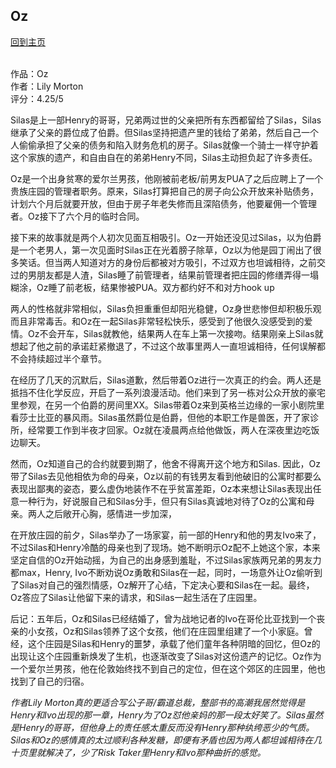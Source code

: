 ## Oz
[回到主页](https://boheme130.github.io/Fiction.git.io/)
<br>
<br>


作品：Oz <br>
作者：Lily Morton <br>
评分：4.25/5 <br>

Silas是上一部Henry的哥哥，兄弟两过世的父亲把所有东西都留给了Silas，Silas继承了父亲的爵位成了伯爵。但Silas坚持把遗产里的钱给了弟弟，然后自己一个人偷偷承担了父亲的债务和陷入财务危机的房子。Silas就像一个骑士一样守护着这个家族的遗产，和自由自在的弟弟Henry不同，Silas主动担负起了许多责任。

Oz是一个出身贫寒的爱尔兰男孩，他刚被前老板/前男友PUA了之后应聘上了一个贵族庄园的管理者职务。原来，Silas打算把自己的房子向公众开放来补贴债务，计划六个月后就要开放，但由于房子年老失修而且深陷债务，他要雇佣一个管理者。Oz接下了六个月的临时合同。

接下来的故事就是两个人初次见面互相吸引。Oz一开始还没见过Silas，以为伯爵是一个老男人，第一次见面时Silas正在光着膀子除草，Oz以为他是园丁闹出了很多笑话。但当两人知道对方的身份后都被对方吸引，不过双方也坦诚相待，之前交过的男朋友都是人渣，Silas睡了前管理者，结果前管理者把庄园的修缮弄得一塌糊涂，Oz睡了前老板，结果惨被PUA。双方都约好不和对方hook up

两人的性格就非常相似，Silas负担重重但却阳光稳健，Oz身世悲惨但却积极乐观而且非常毒舌。和Oz在一起Silas非常轻松快乐，感受到了他很久没感受到的爱情。Oz不会开车，Silas就教他，结果两人在车上第一次接吻。结果刚亲上Silas就想起了他之前的承诺赶紧撤退了，不过这个故事里两人一直坦诚相待，任何误解都不会持续超过半个章节。

在经历了几天的沉默后，Silas道歉，然后带着Oz进行一次真正的约会。两人还是抵挡不住化学反应，开启了一系列浪漫活动。他们来到了另一栋对公众开放的豪宅里参观，在另一个伯爵的房间里XX。Silas带着Oz来到英格兰边缘的一家小剧院里看莎士比亚的暴风雨。Silas虽然爵位是伯爵，但他的本职工作是兽医，开了家诊所，经常要工作到半夜才回家。Oz就在凌晨两点给他做饭，两人在深夜里边吃饭边聊天。

然而，Oz知道自己的合约就要到期了，他舍不得离开这个地方和Silas. 因此，Oz带了Silas去见他相依为命的母亲，Oz以前的有钱男友看到他破旧的公寓时都要么表现出鄙夷的姿态，要么虚伪地装作不在乎贫富差距，Oz本来想让Silas表现出任意一种行为，好说服自己和Silas分手，但只有Silas真诚地对待了Oz的公寓和母亲。两人之后敞开心胸，感情进一步加深，

在开放庄园的前夕，Silas举办了一场家宴，前一部的Henry和他的男友Ivo来了，不过Silas和Henry冷酷的母亲也到了现场。她不断明示Oz配不上她这个家，本来坚定自信的Oz开始动摇，为自己的出身感到羞耻，不过Silas家族两兄弟的男友力都max，Henry, Ivo不断劝说Oz勇敢和Silas在一起，同时，一场意外让Oz偷听到了Silas对自己的强烈情感，Oz解开了心结，下定决心要和Silas在一起。最终，Oz答应了Silas让他留下来的请求，和Silas一起生活在了庄园里。

后记：五年后，Oz和Silas已经结婚了，曾为战地记者的Ivo在哥伦比亚找到一个丧亲的小女孩，Oz和Silas领养了这个女孩，他们在庄园里组建了一个小家庭。曾经，这个庄园是Silas和Henry的噩梦，承载了他们童年各种阴暗的回忆，但Oz的出现让这个庄园重新焕发了生机，也逐渐改变了Silas对这份遗产的记忆。Oz作为一个爱尔兰男孩，他在伦敦始终找不到自己的定位，但在这个郊区的庄园里，他也找到了自己的归宿。

*作者Lily Morton真的更适合写公子哥/霸道总裁，整部书的高潮我居然觉得是Henry和Ivo出现的那一章，Henry为了Oz怼他亲妈的那一段太好笑了。Silas虽然是Henry的哥哥，但他身上的责任感太重反而没有Henry那种纨绔恶少的气质。Silas和Oz的感情真的太过顺利各种发糖，即便有矛盾也因为两人都坦诚相待在几十页里就解决了，少了Risk Taker里Henry和Ivo那种曲折的感觉。*
